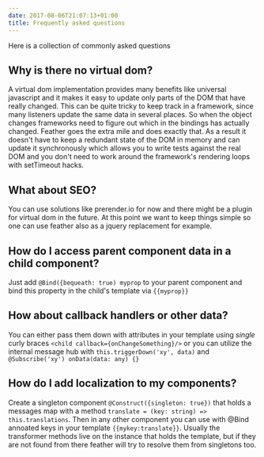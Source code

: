 ```yaml
---
date: 2017-08-06T21:07:13+01:00
title: Frequently asked questions
---
```


Here is a collection of commonly asked questions

## Why is there no virtual dom?

A virtual dom implementation provides many benefits like universal javascript
and it makes it easy to update only parts of the DOM that have really changed.
This can be quite tricky to keep track in a framework, since many listeners 
update the same data in several places. So when the object changes frameworks
need to figure out which in the bindings has actually changed. Feather goes
the extra mile and does exactly that. As a result it doesn't have to keep a
redundant state of the DOM in memory and can update it synchronously which
allows you to write tests against the real DOM and you don't need to work 
around the framework's rendering loops with setTimeout hacks.

## What about SEO?

You can use solutions like prerender.io for now and there might be a plugin
for virtual dom in the future. At this point we want to keep things simple
so one can use feather also as a jquery replacement for example.

## How do I access parent component data in a child component?

Just add ```@Bind({bequeath: true) myprop``` to your parent component and bind 
this property in the child's template via ```{{myprop}}```

## How about callback handlers or other data?

You can either pass them down with attributes in your template using *single*
curly braces ```<child callback={onChangeSomething}/>``` or you can utilize
the internal message hub with ```this.triggerDown('xy', data)``` and 
```@Subscribe('xy') onData(data: any) {}```

## How do I add localization to my components?

Create a singleton component ```@Construct({singleton: true})``` that holds a 
messages map with a method ```translate = (key: string) => this.translations```.
Then in any other component you can use with @Bind annoated keys in your template 
```{{mykey:translate}}```. Usually the transformer methods live on the instance
that holds the template, but if they are not found from there feather will try
to resolve them from singletons too.

